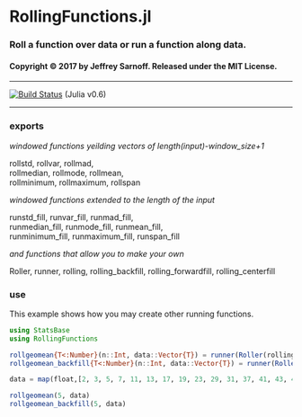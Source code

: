# RollingFunctions.jl

### Roll a function over data or run a function along data.

#### Copyright © 2017 by Jeffrey Sarnoff.  Released under the MIT License.

-----

[![Build Status](https://travis-ci.org/JeffreySarnoff/RollingFunctions.jl.svg?branch=master)](https://travis-ci.org/JeffreySarnoff/RollingFunctions.jl)   (Julia v0.6)

-----

### exports

*windowed functions yeilding vectors of length(input)-window_size+1* 

rollstd, rollvar, rollmad,    
rollmedian, rollmode, rollmean,     
rollminimum, rollmaximum, rollspan         

*windowed functions extended to the length of the input*

runstd_fill, runvar_fill, runmad_fill,     
runmedian_fill, runmode_fill, runmean_fill,     
runminimum_fill, runmaximum_fill, runspan_fill         

*and functions that allow you to make your own*    

Roller, runner, rolling, rolling_backfill, rolling_forwardfill, rolling_centerfill

### use

This example shows how you may create other running functions.

```julia
using StatsBase
using RollingFunctions

rollgeomean{T<:Number}(n::Int, data::Vector{T}) = runner(Roller(rolling, geomean), n, data)
rollgeomean_backfill{T<:Number}(n::Int, data::Vector{T}) = runner(Roller(rolling_backfill, geomean), n, data)

data = map(float,[2, 3, 5, 7, 11, 13, 17, 19, 23, 29, 31, 37, 41, 43, 47]);

rollgeomean(5, data)
rollgeomean_backfill(5, data)

```


